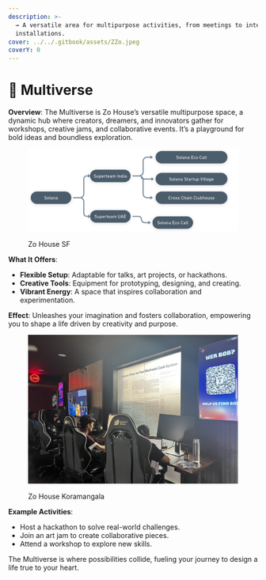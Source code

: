 ```yaml
---
description: >-
  → A versatile area for multipurpose activities, from meetings to interactive
  installations.
cover: ../../.gitbook/assets/ZZo.jpeg
coverY: 0
---
```


# 📍 Multiverse

**Overview**: The Multiverse is Zo House’s versatile multipurpose space, a dynamic hub where creators, dreamers, and innovators gather for workshops, creative jams, and collaborative events. It’s a playground for bold ideas and boundless exploration.

<figure><img src="../../.gitbook/assets/image (5).png" alt=""><figcaption><p>Zo House SF</p></figcaption></figure>

**What It Offers**:

* **Flexible Setup**: Adaptable for talks, art projects, or hackathons.
* **Creative Tools**: Equipment for prototyping, designing, and creating.
* **Vibrant Energy**: A space that inspires collaboration and experimentation.

**Effect**: Unleashes your imagination and fosters collaboration, empowering you to shape a life driven by creativity and purpose.

<figure><img src="../../.gitbook/assets/image (6).png" alt=""><figcaption><p>Zo House Koramangala</p></figcaption></figure>

**Example Activities**:

* Host a hackathon to solve real-world challenges.
* Join an art jam to create collaborative pieces.
* Attend a workshop to explore new skills.

The Multiverse is where possibilities collide, fueling your journey to design a life true to your heart.

